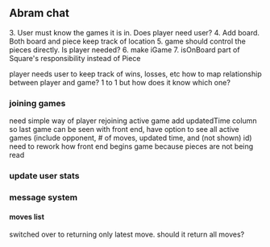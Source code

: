 
## Abram chat

[//]: # (1. return all valid moves at once and let front end select from that list, thus limiting the calls)

[//]: # (2. include promotion options and special moves in the validMoves method return)
3. User must know the games it is in. Does player need user? 
4. Add board. Both board and piece keep track of location
5. game should control the pieces directly. Is player needed?
6. make iGame
7. isOnBoard part of Square's responsibility instead of Piece

player needs user to keep track of wins, losses, etc
how to map relationship between player and game? 1 to 1 but how does it know which one?

### joining games
need simple way of player rejoining active game
add updatedTime column so last game can be seen
with front end, have option to see all active games (include opponent, # of moves, updated time, and (not shown) id)
need to rework how front end begins game because pieces are not being read

[//]: # (### simplicity vs pojo)

[//]: # (should Piece implement its own business logic?)
[//]: # ()
[//]: # (### move logic)

[//]: # (should I first move and then check if moved-or-defeated check? and then move back)


[//]: # (### stalemate)

[//]: # (have method to request draw. upon request, check if stalemate. if not, then ask 2nd player if it accepts)

[//]: # (use ifDidCheckMate plus all other pieces have empty legalMoves)

[//]: # ()
[//]: # (### use DTOs)

[//]: # (could use it for piece logic- squares, friends, foes - and simplify Knight at least)

[//]: # ()
[//]: # ()
[//]: # (### game over response)

[//]: # (should it have its own POJO? should have separate POJO for draw request?)



### update user stats
### message system



[//]: # (### promotion)

[//]: # (what to do if in check after promotion?)

[//]: # (must check for check afterwards and get move message.)

#### moves list
switched over to returning only latest move. should it return all moves?